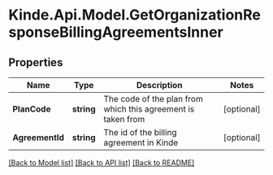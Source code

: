 # Kinde.Api.Model.GetOrganizationResponseBillingAgreementsInner

## Properties

Name | Type | Description | Notes
------------ | ------------- | ------------- | -------------
**PlanCode** | **string** | The code of the plan from which this agreement is taken from | [optional] 
**AgreementId** | **string** | The id of the billing agreement in Kinde | [optional] 

[[Back to Model list]](../README.md#documentation-for-models) [[Back to API list]](../README.md#documentation-for-api-endpoints) [[Back to README]](../README.md)

